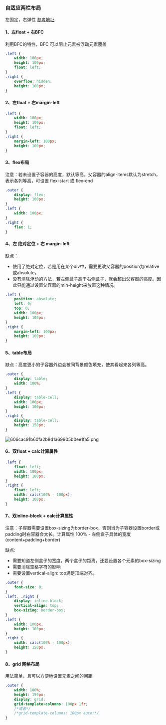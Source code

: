 ### 自适应两栏布局
左固定，右弹性
[参考地址](https://www.cnblogs.com/vicky123/p/8866548.html)
#### 1、左float + 右BFC
利用BFC的特性，BFC 可以阻止元素被浮动元素覆盖
```css
.left {
    width: 100px;
    height: 100px;
    float: left;
}
.right {
    overflow: hidden;
    height: 100px;
}
```

#### 2、左float + 右margin-left
```css
.left {
    width: 100px;
    height: 100px;
    float: left;
}
.right {
    margin-left: 100px;
    height: 100px;
}
```

#### 3、flex布局
注意：若未设置子容器的高度，默认等高。父容器的align-items默认为stretch，表示各列等高，可设置 flex-start 或 flex-end
```css
.outer {
    display: flex;
    height: 100px;
}
.left {
    width: 100px;
}
.right {
    flex: 1;
}
```

#### 4、左 绝对定位 + 右 margin-left
缺点：
- 使用了绝对定位，若是用在某个div中，需要更改父容器的position为relative或absolute。
- 没有清除浮动的方法，若左侧盒子高于右侧盒子，就会超出父容器的高度。因此只能通过设置父容器的min-height来放置这种情况。
```css
.left {
    position: absolute;
    left: 0;
    top: 0;
    width: 100px;
    height: 100px;
}
.right {
    margin-left: 100px;
    height: 100px;
}
```

#### 5、table布局
缺点：高度更小的子容器外边会被同背景颜色填充，使其看起来各列等高。
```css
.outer {
    display: table;
    width: 100%;
}
.left {
    display: table-cell;
    width: 100px;
    height: 100px;
}
.right {
    display: table-cell;
    height: 150px;
}
```
![606cac91b60fa2b8d1a69905b0ee1fa5.png](en-resource://database/605:1)

#### 6、双float + calc计算属性
```css
.left {
    float: left;
    width: 100px;
    height: 100px;
}
.right {
    float: left;
    width: calc(100% - 100px);
    height: 100px;
}
```

#### 7、双inline-block + calc计算属性
注意：子容器需要设置box-sizing为border-box，否则当为子容器设置border或padding时右容器会太长。计算属性 100% - 左侧盒子具体的宽度(content+padding+border)

缺点:
- 需要知道左侧盒子的宽度，两个盒子的距离，还要设置各个元素的box-sizing
- 需要消除空格字符的影响
- 需要设置vertical-align: top满足顶端对齐。
```css
.outer {
    font-size: 0;
}
.left, .right {
    display: inline-block;
    vertical-align: top;
    box-sizing: border-box;
}
.left {
    width: 100px;
    height: 100px;
}
.right {
    width: calc(100% - 100px);
    height: 150px;
}
```

#### 8、grid 网格布局
用法简单，且可以方便地设置元素之间的间距
```css
.outer {
    width: 100%;
    height: 150px;
    display: grid;
    grid-template-columns: 100px 1fr;
    /*或者*/
    /*grid-template-columns: 100px auto;*/
}
```